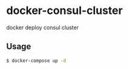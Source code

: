 # docker-consul-cluster
docker deploy consul cluster


## Usage

```bash
$ docker-compose up -d
```

